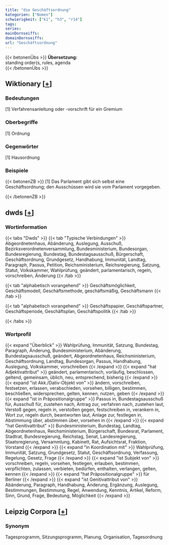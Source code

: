 ```yaml
---
title: "die Geschäftsordnung"
kategorien: ["Nomen"]
schwierigkeit: ["k1", "h3", "r14"]
tags:
series:
mainDornseiffs:
domainDornseiffs:
url: "Geschäftsordnung"
---
```


{{< betonenÜbs >}}
**Übersetzung:**  
standing order(s, rules, agenda  
{{< /betonenÜbs >}}

## Wiktionary [[+](https://de.wiktionary.org/wiki/Geschäftsordnung)]

### Bedeutungen
[1] Verfahren­sanleitung oder -vorschrift für ein Gremium  

### Oberbegriffe
[1] Ordnung  

### Gegenwörter
[1] Hausordnung  

### Beispiele
{{< betonenZB >}}
[1] Das Parlament gibt sich selbst eine Geschäftsordnung; den Ausschüssen wird sie vom Parlament vorgegeben.  

{{< /betonenZB >}}


## dwds [[+](https://www.dwds.de/wb/Geschäftsordnung)]

### Wortinformation
{{< tabs "Dwds" >}}
{{< tab "Typische Verbindungen" >}}
Abgeordnetenhaus, Abänderung, Auslegung, Ausschuß, Bezirksverordnetenversammlung, Bundesministerium, Bundesorgan, Bundesregierung, Bundestag, Bundestagsausschuß, Bürgerschaft, Geschäftsordnung, Grundgesetz, Handhabung, Immunität, Landtag, Paragraph, Passus, Petition, Reichsministerium, Reichsregierung, Satzung, Statut, Volkskammer, Wahlprüfung, geändert, parlamentarisch, regeln, vorschreiben, Änderung
{{< /tab >}}

{{< tab "alphabetisch vorangehend" >}}
Geschäftsmöglichkeit, Geschäftsmodell, Geschäftsmethode, geschäftsmäßig, Geschäftsmann
{{< /tab >}}

{{< tab "alphabetisch vorangehend" >}}
Geschäftspapier, Geschäftspartner, Geschäftsperiode, Geschäftsplan, Geschäftspolitik
{{< /tab >}}

{{< /tabs >}}

### Wortprofil
{{< expand "Überblick" >}} Wahlprüfung, Immunität, Satzung, Bundestag, Paragraph, Änderung, Bundesministerium, Abänderung, Bundestagsausschuß, geändert, Abgeordnetenhaus, Reichsministerium, Geschäftsordnung, Landtag, Bundesorgan, Passus, Handhabung, Auslegung, Volkskammer, vorschreiben {{< /expand >}}
{{< expand "hat Adjektivattribut" >}} geändert, parlamentarisch, vorläufig, beschlossen, geltend, gemeinsam, üblich, neu, entsprechend, bisherig {{< /expand >}}
{{< expand "ist Akk./Dativ-Objekt von" >}} ändern, vorschreiben, festsetzen, erlassen, verabschieden, vorsehen, billigen, bestimmen, beschließen, widersprechen, gelten, kennen, nutzen, geben {{< /expand >}}
{{< expand "ist in Präpositionalgruppe" >}} Passus in, Bundestagsausschuß für, Ausschuß für, zustehen nach, Antrag zur, verfahren nach, zustehen laut, Verstoß gegen, regeln in, verstoßen gegen, festschreiben in, verankern in, Wort zur, regeln durch, beantworten laut, Anlage zur, festlegen in, Abstimmung über, abstimmen über, vorsehen in {{< /expand >}}
{{< expand "hat Genitivattribut" >}} Bundesministerium, Bundestag, Landtag, Abgeordnetenhaus, Reichsministerium, Bürgerschaft, Bundesrat, Parlament, Stadtrat, Bundesregierung, Reichstag, Senat, Landesregierung, Staatsregierung, Versammlung, Kabinett, Rat, Aufsichtsrat, Fraktion, Vorstand {{< /expand >}}
{{< expand "in Koordination mit" >}} Wahlprüfung, Immunität, Satzung, Grundgesetz, Statut, Geschäftsordnung, Verfassung, Regelung, Gesetz, Frage {{< /expand >}}
{{< expand "ist Subjekt von" >}} vorschreiben, regeln, vorsehen, festlegen, erlauben, bestimmen, verpflichten, zulassen, verbieten, bedürfen, enthalten, verlangen, gelten, kennen {{< /expand >}}
{{< expand "hat Präpositionalgruppe" >}} für Berliner {{< /expand >}}
{{< expand "ist Genitivattribut von" >}} Abänderung, Paragraph, Handhabung, Änderung, Ergänzung, Auslegung, Bestimmungen, Bestimmung, Regel, Anwendung, Kenntnis, Artikel, Reform, Sinn, Grund, Frage, Bedeutung, Möglichkeit {{< /expand >}}

## Leipzig Corpora [[+](https://corpora.uni-leipzig.de/en/res?word=Geschäftsordnung&corpusId=deu_newscrawl-public_2018)]


### Synonym
Tagesprogramm, Sitzungsprogramm, Planung, Organisation, Tagesordnung

